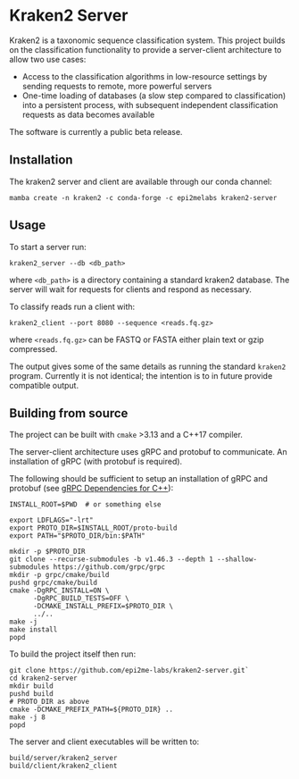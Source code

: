 # Kraken2 Server

Kraken2 is a taxonomic sequence classification system. This project builds
on the classification functionality to provide a server-client architecture
to allow two use cases:

* Access to the classification algorithms in low-resource settings by
  sending requests to remote, more powerful servers
* One-time loading of databases (a slow step compared to classification)
  into a persistent process, with subsequent independent classification
  requests as data becomes available

The software is currently a public beta release.

## Installation

The kraken2 server and client are available through our conda channel:

```
mamba create -n kraken2 -c conda-forge -c epi2melabs kraken2-server
```

## Usage

To start a server run:

```
kraken2_server --db <db_path>
```

where `<db_path>` is a directory containing a standard kraken2 database. The
server will wait for requests for clients and respond as necessary.

To classify reads run a client with:

```
kraken2_client --port 8080 --sequence <reads.fq.gz>
```

where `<reads.fq.gz>` can be FASTQ or FASTA either plain text or gzip compressed.

The output gives some of the same details as running the standard
`kraken2` program. Currently it is not identical; the intention is to
in future provide compatible output.


## Building from source

The project can be built with `cmake` >3.13 and a C++17 compiler.

The server-client architecture uses gRPC and protobuf to communicate. An
installation of gRPC (with protobuf is required).

The following should be sufficient to setup an installation of gRPC
and protobuf (see [gRPC Dependencies for C++](https://grpc.io/docs/languages/cpp/quickstart/)):

```
INSTALL_ROOT=$PWD  # or something else

export LDFLAGS="-lrt"
export PROTO_DIR=$INSTALL_ROOT/proto-build
export PATH="$PROTO_DIR/bin:$PATH"

mkdir -p $PROTO_DIR
git clone --recurse-submodules -b v1.46.3 --depth 1 --shallow-submodules https://github.com/grpc/grpc
mkdir -p grpc/cmake/build
pushd grpc/cmake/build
cmake -DgRPC_INSTALL=ON \
      -DgRPC_BUILD_TESTS=OFF \
      -DCMAKE_INSTALL_PREFIX=$PROTO_DIR \
      ../..
make -j
make install
popd
```

To build the project itself then run:

```
git clone https://github.com/epi2me-labs/kraken2-server.git`
cd kraken2-server
mkdir build
pushd build
# PROTO_DIR as above
cmake -DCMAKE_PREFIX_PATH=${PROTO_DIR} ..
make -j 8
popd
```

The server and client executables will be written to:

```
build/server/kraken2_server
build/client/kraken2_client
```

